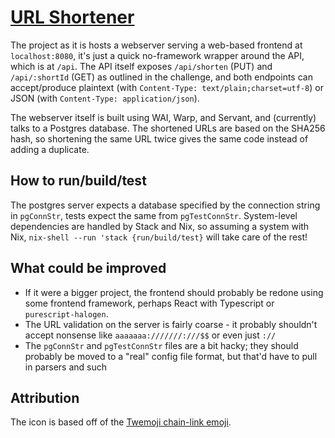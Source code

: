 # [URL Shortener](http://url-shorten.hs.vc/)

The project as it is hosts a webserver serving a web-based frontend at
`localhost:8080`, it's just a quick no-framework wrapper around the API, which
is at `/api`. The API itself exposes `/api/shorten` (PUT) and `/api/:shortId`
(GET) as outlined in the challenge, and both endpoints can accept/produce
plaintext (with `Content-Type: text/plain;charset=utf-8`) or JSON (with
`Content-Type: application/json`).

The webserver itself is built using WAI, Warp, and Servant, and (currently)
talks to a Postgres database. The shortened URLs are based on the SHA256 hash,
so shortening the same URL twice gives the same code instead of adding a
duplicate.

## How to run/build/test

The postgres server expects a database specified by the connection string in
`pgConnStr`, tests expect the same from `pgTestConnStr`. System-level
dependencies are handled by Stack and Nix, so assuming a system with Nix,
`nix-shell --run 'stack {run/build/test}` will take care of the rest!

## What could be improved

- If it were a bigger project, the frontend should probably be redone using some
  frontend framework, perhaps React with Typescript or `purescript-halogen`.
- The URL validation on the server is fairly coarse - it probably shouldn't
  accept nonsense like `aaaaaaa:///////:///$$` or even just `://`
- The `pgConnStr` and `pgTestConnStr` files are a bit hacky; they should
  probably be moved to a "real" config file format, but that'd have to pull in
  parsers and such

## Attribution

The icon is based off of the [Twemoji chain-link
emoji](https://twemoji.twitter.com/).
